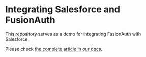 # Integrating Salesforce and FusionAuth

This repository serves as a demo for integrating FusionAuth with Salesforce.

Please check [the complete article in our docs](https://fusionauth.io/docs/v1/tech/oauth/integrations/salesforce).
